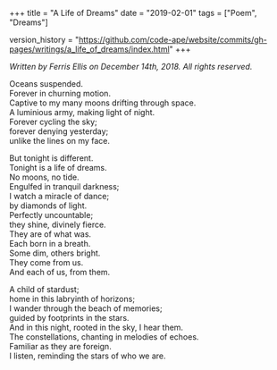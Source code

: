 +++
title = "A Life of Dreams"
date = "2019-02-01"
tags = ["Poem", "Dreams"]

version_history = "https://github.com/code-ape/website/commits/gh-pages/writings/a_life_of_dreams/index.html"
+++

*Written by Ferris Ellis on December 14th, 2018. All rights reserved.*

Oceans suspended. <br>
Forever in churning motion. <br>
Captive to my many moons
drifting through space. <br>
A luminious army, making light of night. <br>
Forever cycling the sky; <br>
forever denying yesterday; <br>
unlike the lines on my face. <br>

But tonight is different. <br>
Tonight is a life of dreams. <br>
No moons, no tide. <br>
Engulfed in tranquil darkness; <br>
I watch a miracle of dance; <br>
by diamonds of light. <br>
Perfectly uncountable; <br>
they shine, divinely fierce. <br>
They are of what was. <br>
Each born in a breath. <br>
Some dim, others bright. <br>
They come from us. <br>
And each of us, from them. <br>

A child of stardust; <br>
home in this labryinth of horizons; <br>
I wander through the beach of memories; <br>
guided by footprints in the stars. <br>
And in this night, rooted in the sky, I hear them. <br>
The constellations, chanting in melodies of echoes. <br>
Familiar as they are foreign. <br>
I listen, reminding the stars of who we are.
